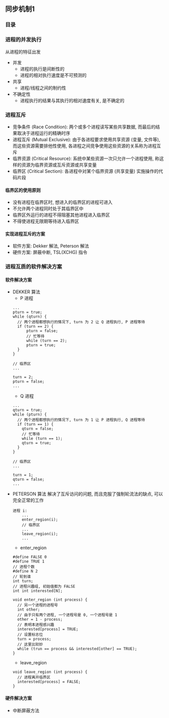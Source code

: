 ## 同步机制1
### 目录

### 进程的并发执行
从进程的特征出发
- 并发
  - 进程的执行是间断性的
  - 进程的相对执行速度是不可预测的
- 共享
  - 进程/线程之间的制约性
- 不确定性
  - 进程执行的结果与其执行的相对速度有关, 是不确定的

### 进程互斥
- 竞争条件 (Race Condition): 两个或多个进程读写某些共享数据, 而最后的结果取决于进程运行的精确时序
- 进程互斥 (Mutual Exclusive): 由于各进程要求使用共享资源 (变量, 文件等), 而这些资源需要排他性使用, 各进程之间竞争使用这些资源的关系称为进程互斥
- 临界资源 (Critical Resource): 系统中某些资源一次只允许一个进程使用, 称这样的资源为临界资源或互斥资源或共享变量
- 临界区 (Critical Section): 各进程中对某个临界资源 (共享变量) 实施操作的代码片段
#### 临界区的使用原则
- 没有进程在临界区时, 想进入的临界区的进程可进入
- 不允许两个进程同时处于其临界区中
- 临界区外运行的进程不得阻塞其他进程进入临界区
- 不得使进程无限期等待进入临界区
#### 实现进程互斥的方案
- 软件方案: Dekker 解法, Peterson 解法
- 硬件方案: 屏蔽中断, TSL(XCHG) 指令

### 进程互质的软件解决方案
#### 软件解决方案
- DEKKER 算法
  - P 进程
  ```
  ...
  pturn = true;
  while (qturn) {
    // 两个进程都想执行的情况下, turn 为 2 让 Q 进程执行, P 进程等待
    if (turn == 2) {
        pturn = false;
        // 忙等待
        while (turn == 2);
        pturn = true;
    }
  }

  // 临界区
  ...

  turn = 2;
  pturn = false;
  ...
  ```
  - Q 进程
  ```
  ...
  qturn = true;
  while (pturn) {
    // 两个进程都想执行的情况下, turn 为 1 让 P 进程执行, Q 进程等待
    if (turn == 1) {
      qturn = false;
      // 忙等待
      while (turn == 1);
      qturn = true;
    }
  }

  // 临界区
  ...

  turn = 1;
  qturn = false;
  ...
  ```
- PETERSON 算法
解决了互斥访问的问题, 而且克服了强制轮流法的缺点, 可以完全正常的工作
  ```
  进程 i:
      ...
      enter_region(i);
      // 临界区
      ...
      leave_region(i);
      ...
  ```
  - enter_region
  ```
  #define FALSE 0
  #define TRUE 1
  // 进程个数
  #define N 2
  // 轮到谁
  int turn;
  // 进程兴趣组, 初始值都为 FALSE
  int int interested[N];

  void enter_region (int process) {
    // 另一个进程的进程号
    int other;
    // 由于只有两个进程, 一个进程号是 0, 一个进程号是 1
    other = 1 - process;
    // 表明本进程感兴趣
    interested[process] = TRUE;
    // 设置标志位
    turn = process;
    // 这里比较妙
    while (trun == process && interested[other] == TRUE);
  }
  ```
  - leave_region
  ```
  void leave_region (int process) {
    // 进程离开临界区
    interested[process] = FALSE;
  }
  ```
#### 硬件解决方案
- 中断屏蔽方法
```

```
